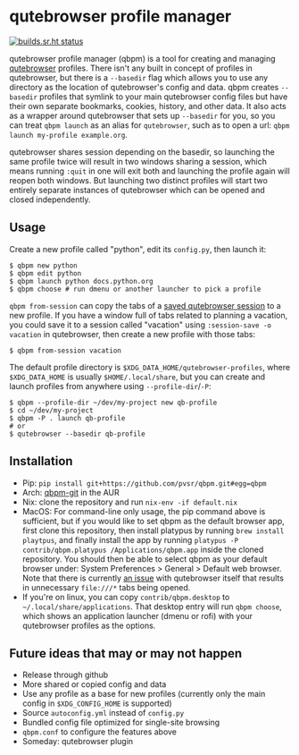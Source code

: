 # qutebrowser profile manager

[![builds.sr.ht status](https://builds.sr.ht/~pvsr/qpm.svg)](https://builds.sr.ht/~pvsr/qpm?)

qutebrowser profile manager (qbpm) is a tool for creating and managing
[qutebrowser](https://github.com/qutebrowser/qutebrowser) profiles. There isn't
any built in concept of profiles in qutebrowser, but there is a `--basedir` flag
which allows you to use any directory as the location of qutebrowser's config
and data. qbpm creates `--basedir` profiles that symlink to your main
qutebrowser config files but have their own separate bookmarks, cookies,
history, and other data. It also acts as a wrapper around qutebrowser that sets
up `--basedir` for you, so you can treat `qbpm launch` as an alias for
`qutebrowser`, such as to open a url: `qbpm launch my-profile example.org`.

qutebrowser shares session depending on the basedir, so launching the same
profile twice will result in two windows sharing a session, which means running
`:quit` in one will exit both and launching the profile again will reopen both
windows. But launching two distinct profiles will start two entirely separate
instances of qutebrowser which can be opened and closed independently.

## Usage
Create a new profile called "python", edit its `config.py`, then launch it:
```
$ qbpm new python
$ qbpm edit python
$ qbpm launch python docs.python.org
$ qbpm choose # run dmenu or another launcher to pick a profile
```

`qbpm from-session` can copy the tabs of a [saved qutebrowser
session](https://qutebrowser.org/doc/help/commands.html#session-save) to a new
profile. If you have a window full of tabs related to planning a vacation, you
could save it to a session called "vacation" using `:session-save -o vacation`
in qutebrowser, then create a new profile with those tabs:
```
$ qbpm from-session vacation
```

The default profile directory is `$XDG_DATA_HOME/qutebrowser-profiles`, where
`$XDG_DATA_HOME` is usually `$HOME/.local/share`, but you can create and launch
profiles from anywhere using `--profile-dir`/`-P`:
```
$ qbpm --profile-dir ~/dev/my-project new qb-profile
$ cd ~/dev/my-project
$ qbpm -P . launch qb-profile
# or
$ qutebrowser --basedir qb-profile
```

## Installation
 - Pip: `pip install git+https://github.com/pvsr/qbpm.git#egg=qbpm`
 - Arch: [qbpm-git](https://aur.archlinux.org/packages/qbpm-git) in the AUR
 - Nix: clone the repository and run `nix-env -if default.nix`
 - MacOS: For command-line only usage, the pip command above is sufficient, but
   if you would like to set qbpm as the default browser app, first clone this
   repository, then install platypus by running `brew install playtpus`, and
   finally install the app by running `platypus -P contrib/qbpm.platypus
   /Applications/qbpm.app` inside the cloned repository. You should then be
   able to select qbpm as your default browser under: System Preferences
   \> General > Default web browser. Note that there is currently [an
   issue](https://github.com/qutebrowser/qutebrowser/issues/3719) with
   qutebrowser itself that results in unnecessary `file:///*` tabs being
   opened.
 - If you're on linux, you can copy `contrib/qbpm.desktop` to `~/.local/share/applications`.
   That desktop entry will run `qbpm choose`, which shows an application
   launcher (dmenu or rofi) with your qutebrowser profiles as the options.

## Future ideas that may or may not happen
- Release through github
- More shared or copied config and data
- Use any profile as a base for new profiles (currently only the main config in
  `$XDG_CONFIG_HOME` is supported)
- Source `autoconfig.yml` instead of `config.py`
- Bundled config file optimized for single-site browsing
- `qbpm.conf` to configure the features above
- Someday: qutebrowser plugin
